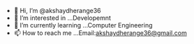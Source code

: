 - 👋 Hi, I’m @akshaydherange36
- 👀 I’m interested in ...Developemnt
- 🌱 I’m currently learning ...Computer Engineering
- 📫 How to reach me ...Email:akshaydherange36@gmail.com

<!---
akshaydherange36/akshaydherange36 is a ✨ special ✨ repository because its `README.md` (this file) appears on your GitHub profile.
You can click the Preview link to take a look at your changes.
--->
